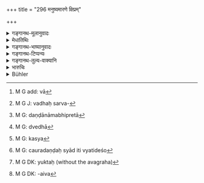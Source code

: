+++
title = "296 मनुष्यमारणे क्षिप्रम्"

+++

<details><summary>गङ्गानथ-मूलानुवादः</summary>

If the case of a man being killed, on the spot, the guilt would be similar to that of the thief; and half of that in the case of the larger animals, such as cows, elephants, camels, horses and the like.—(296)
</details>

<details><summary>मेधातिथिः</summary>

तादृशे प्राजके रथपशुभिर् मानुष्यश् चेन् मार्यते तदा **चौरवत् तस्य किल्बिषं**[^२६५] दण्डः । यद्य् अपि चौरस्य वधसर्वस्वहरणादयो[^२६६] दण्डास् तथापीह धनदण्ड एव गृह्यते न वधः, **महत्स्व् अर्धम्** इति तत्रैवार्धसंभवात् । स चोत्तमसाहसः कैश्चिद् अभ्युपगतः, यतश् च क्षते क्षुद्रकपशूनां तृतीयस्थानप्राप्तानां द्विशतो दमो ऽतः प्रथमस्थानां मुख्यानाम् उत्तमो युक्त इति । **प्राणभृतः** प्राणवन्तो मनुष्यतिर्यक्पक्ष्यादयः । **महत्सु** महत्त्वं गवां प्रभावतो हस्त्यादीनां प्रमाणतः । **आदि**ग्रहणाद् गर्दभाश्वतरव्याघ्रादयश् च कथंचित् परिगृह्यन्ते । 


[^२६६]:
     M G J: vadhaḥ sarva-


[^२६५]:
     M G add: vā

- वयं तु ब्रूमः- "सहस्रम्" इत्य् एवम् अवक्ष्यत् । यद्य् अन्ये चौरवद् दण्डा नाभिप्रेता[^२६७] अभविष्यन् । तस्माद् अर्धग्रहणाद् वधो[^२६८] मा भूद् धनदण्डास् तु सर्वस्वहरणादयः सर्वे चौरोक्ताः पुरुषापेक्षयातिदिश्यन्ते । 


[^२६८]:
     M G: dvedhā


[^२६७]:
     M G: daṇḍānāmabhipretā

- <u>ननु</u> च मनुष्यमारणे ऽन्यस्य[^२६९] चौरदण्डस्यातिदेशो[^२७०] ऽयुक्तः[^२७१] । स प्रतिपदं मनुष्यहनने विहितः । स च "पुरुषाणाम् कुलीनानाम्" (म्ध् ८.३२३) इति वध एव । तत्र किम् इति वाक्यान्तरगतार्धशब्दानुरोधिनैवं[^२७२] व्याख्यायते । वरम् अर्धस्यैव गुणतः कदाचिद् वृत्तिर् आश्रीयताम् । 


[^२७२]:
     M G DK: -aiva


[^२७१]:
     M G DK: yuktaḥ (without the avagraha)


[^२७०]:
     M G: cauradaṇḍaḥ syād iti vyatideśo


[^२६९]:
     M G: kasya

<u>सत्यम्,</u> यद्य् अर्धशब्दो[^२७३] मारणेन संबध्यमानो ऽन्यथोपपद्येत[^२७४] । न च चौरवद् इत्य् अस्यानुषङ्गागतस्यार्थान्तरवृत्तिः पूर्वापरवाक्ययोः शक्या ॥ ८.२९६ ॥
</details>

<details><summary>गङ्गानथ-भाष्यानुवादः</summary>

If on account of the driver being in the position above described, a man happens to be killed by the cart or by the animals yoked to it, then his ‘*guilt*’—*i.e*., his punishment—‘*would be* *similar to that of the thief*.’

Though the punishment laid down for the thief is either ‘death’ or ‘confiscation of the entire property’ and so forth, yet in the present context it is the *fine* that is meant, and not ‘death’; as is clear from the words—‘*Half of that in the case of the larger animals*,’— since it is only of the *fine* that there can be a ‘half.’

The ‘fine’ for the ‘thief’ has been held to be the ‘highest amercement,’ on the ground that the fine for killing smaller animals, which occupy the third place in the scale—having been put down at ‘two hundred,’ it is only right that in the case of human beings, who occupy the first place in the scale, it should be the ‘highest amercement.’

‘*Animals*,’—living beings, such as man, beasts and birds,etc.

‘*Larger*’;—in the case of ‘cows,’ ‘largeness’ consists in their superior quality, while in that of the elephant and other animals, it consists in their size.

The phrase ‘*and the like*’ is meant to include the ass, the mule, the tiger and others.

Our opinion on this point however is as follows:—If the other punishments of the ‘thief’ were not meant to be applicable to the present case, then the author would have simply mentioned ‘a thousand’ as the fine. The mention of the ‘*half*’ may justify the exclusion of the penalty of ‘death’; but all the other penalties,—such as ‘confiscation of the entire property,’ and so forth—that have been prescribed in the case of the thief,—must be taken as meant to be applicable to the case of men.

“It cannot be right to apply to the case of man-killing any penalty other than ‘death’; because under 8.323 below, it is clearly laid down in so many words that ‘death’ shall be the penalty in the case of killing a man. Under the circumstances, why should the other explanation (whereby only the other penalties are made applicable) be accepted, simply because the term ‘half’ happens to be used in another sentence? It would be far better to attribute some other figurative meaning to the term ‘half’ itself.”

This would be true if there were any other way of construing the term ‘half’ with ‘death.’ ‘Punishment similar to that of the thief’ having been prescribed, it would not be right to take it to mean one thing (*death*) in the first sentence and another thing (*fine*, etc.) in the second.—(296)
</details>

<details><summary>गङ्गानथ-टिप्पन्यः</summary>

This verse is quoted in *Vivādaratnākara* (p. 283), which adds the following notes:—The term ‘*chauravat*’ indicates the fine that has been prescribed in connection with the ‘highest amercement’,—and not
*mutilation or death*; as there could be no ‘half’ of the latter,—such a
half being prescribed in the latter part of the verse for causing hurt to cows and such other animals.

It is quoted in *Vyavahāramayūkha* (p. 109);—in *Parāśaramādhava* (Vyavahāra, p. 291);—and in *Mitākṣarā* (2.300), where *Bālambhaṭṭī* adds the following noṭes:—If a man is killed by a chariot, going astray by reason of the careless driver, then he at once becomes as great an offender as a thief, and liable to be punished as a thief ‘*Kilviṣam*’ is another reading for ‘*kilviṣī*’; and the penalty meant here must be the ‘highest amercement,’ not *death*, since the second half of the verse speaks of the ‘half’ of the said penalty, by which ‘half a fine of 500 is meant, for the offence of killing such larger animals as the cow and the like.
</details>

<details><summary>गङ्गानथ-तुल्य-वाक्यानि</summary>

**(verses 8.295-298)**

See Comparative notes for [Verse 8.295].
</details>

<details><summary>भारुचिः</summary>

सत्य् अप्य् अविशेषाभिदाने **चोरवत्** किल्बिषे न वधः, किं तर्हि उत्तमसाहसो धनदण्डः । तथा च **प्राणभृत्सु महत्सु** प्रभावतः गवादिषु परिमाणतश् च हस्त्यादिष्व् अर्धदण्डम् आह, चोरवत्किल्बिषदण्डात् । स चार्धदण्डो धनदण्ड एवोत्तमसाहसे युज्यते पूर्वाभिहिते, न वधे । तथा च क्षुद्रकाणां पशूनां तु **हिंसायां** तृतीयस्थाने **द्विशतो दम** उच्यमान उत्तरश्लोके, प्रथमे स्थाने उत्तमसाहस (?) धनदण्डं दर्शयत्य् अत्र । एवं च सति **चोरवत् किल्बिष** उत्तमसाहस एव धनदण्डः, न वधो युज्यते । यदि चैतद् एवं भवति ततो "राजा स्तेनेन गन्तव्यः" इत्य् अत्र राजाभिगमने स्तेनस्योभयं युक्तम् इदम् "शासनाद् वा विमोक्षाद् वा" इति । स च मोक्षो धनदण्डेनैव युक्तः । तथा च कृत्वोत्तरो दण्डविधिर् अर्थवान् भवति । **आदि**ग्रहणं च हयादिष्व् इत्य् एतत् महिषादिविषयं विज्ञेयम् ॥ ८.२९५ ॥
</details>

<details><summary>Bühler</summary>

296	If a man is killed, his guilt will be at once the same as (that of) a thief; for large animals such as cows, elephants, camels or horses, half of that.
</details>
